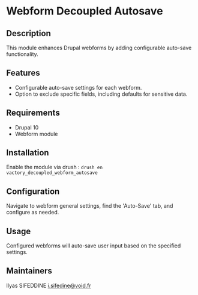 # Webform Decoupled Autosave

## Description
This module enhances Drupal webforms by adding configurable auto-save functionality.

## Features
- Configurable auto-save settings for each webform.
- Option to exclude specific fields, including defaults for sensitive data.

## Requirements
- Drupal 10
- Webform module

## Installation
Enable the module via drush :  `drush en vactory_decoupled_webform_autosave`

## Configuration
Navigate to webform general settings, find the 'Auto-Save' tab, and configure as needed.

## Usage
Configured webforms will auto-save user input based on the specified settings.

## Maintainers

Ilyas SIFEDDINE 
<i.sifedine@void.fr>
